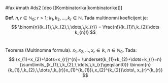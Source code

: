 #fax #math #ds2 [deo [[Kombinatorika|kombinatorike]]]
$\:$

**Def**.  $n,\,r\in\mathbb{N}_{0};\ r>1;\ k_{1},\,k_{2},\,\dots,\,k_{r}\in \mathbb{N}$. Tada multinomni koeficijent je:
$$
\binom{n}{k_{1},\,k_{2},\,\dots,\,k_{r}} = \frac{n!}{k_{1}!\,k_{2}!\dots k_{n}!}
$$
$\:$

Teorema (Multinomna formula). $x_{1},\,x_{2},\,\dots,\,x_{r}\in \mathbb{R},\ n\in \mathbb{N}_{0}$. Tada:
$$
(x_{1}+x_{2}+\dots+x_{r})^{n}= \underset{k_{1}+k_{2}+\dots+k_{r}=n}{\sum\limits_{k_{1},\,k_{2},\,\dots,\,k_{r}\geqslant0}}
\binom{n}{k_{1},\,k_{2},\,\dots,\,k_{r}}x_{1}^{k_{1}}\,x_{2}^{k_{2}}\dots\, x_{r}^{k_{r}}
$$